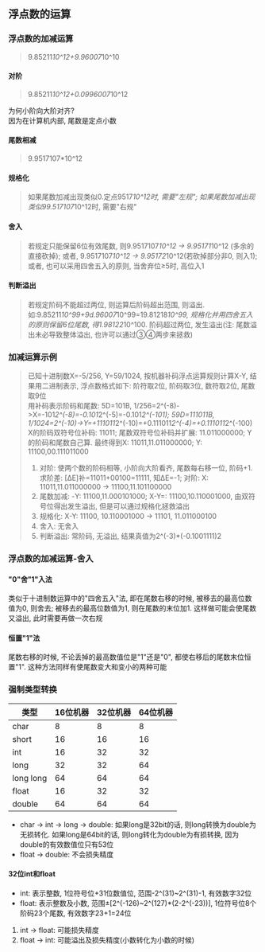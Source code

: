 ## 浮点数的运算

### 浮点数的加减运算

> 9.85211*10^12+9.96007*10^10

#### 对阶

> 9.85211*10^12+0.0996007*10^12

为何小阶向大阶对齐?
<br> 因为在计算机内部, 尾数是定点小数

#### 尾数相减

> 9.9517107*10^12

#### 规格化

> 如果尾数加减出现类似0.定点9517*10^12时, 需要"左规"; 如果尾数加减出现类似99.517107*10^12时, 需要"右规"

#### 舍入

> 若规定只能保留6位有效尾数, 则9.9517107*10^12 -> 9.95171*10^12 (多余的直接砍掉); 或者, 9.9517107*10^12 -> 9.95172*10^12(若砍掉部分非0, 则入1); 或者, 也可以采用四舍五入的原则, 当舍弃位≥5时, 高位入1

#### 判断溢出

> 若规定阶码不能超过两位, 则运算后阶码超出范围, 则溢出. 如:9.85211*10^99+9d.96007*10^99=19.81218*10^99, 规格化并用四舍五入的原则保留6位尾数, 得1.98122*10^100. 阶码超过两位, 发生溢出(注: 尾数溢出未必导致整体溢出, 也许可以通过③④两步来拯救)

### 加减运算示例

> 已知十进制数X=-5/256, Y=59/1024, 按机器补码浮点运算规则计算X-Y, 结果用二进制表示, 浮点数格式如下: 阶符取2位, 阶码取3位, 数符取2位, 尾数取9位
> <br> 用补码表示阶码和尾数: 5D=101B, 1/256=2^(-8)->X=-101*2^(-8)=-0.101*2^(-5)=-0.101*2^(-101); 59D=111011B, 1/1024=2^(-10)->Y=+111011*2^(-10)=+0.111011*2^(-4)=+0.111011*2^(-100)
> <br> X的阶码双符号位补码: 11011; 尾数双符号位补码并扩展: 11.011000000; Y的阶码和尾数自己算. 最终得到X: 11011,11.011000000; Y: 11100,00.111011000
> 
> 1. 对阶: 使两个数的阶码相等, 小阶向大阶看齐, 尾数每右移一位, 阶码+1. 求阶差: [∆E]补=11011+00100=11111, 知∆E=-1; 对阶: X: 11011,11.011000000 -> 11100,11.101100000
> 2. 尾数加减: -Y: 11100,11.000101000; X-Y=: 11100,10.110001000, 由双符号位得出发生溢出, 但是可以通过规格化拯救溢出
> 3. 规格化: X-Y: 11100, 10.110001000 -> 11101, 11.011000100
> 4. 舍入: 无舍入
> 5. 判断溢出: 常阶码, 无溢出, 结果真值为2^(-3)*(-0.1001111)2

### 浮点数的加减运算-舍入

#### "0"舍"1"入法

类似于十进制数运算中的"四舍五入"法, 即在尾数右移的时候, 被移去的最高位数值为0, 则舍去; 被移去的最高位数值为1, 则在尾数的末位加1. 这样做可能会使尾数又溢出, 此时需要再做一次右规

#### 恒置"1"法

尾数右移的时候, 不论丢掉的最高数值位是"1"还是"0", 都使右移后的尾数末位恒置"1". 这种方法同样有使尾数变大和变小的两种可能

### 强制类型转换

| 类型      | 16位机器 | 32位机器 | 64位机器 |
| --------- | -------- | -------- | -------- |
| char      | 8        | 8        | 8        |
| short     | 16       | 16       | 16       |
| int       | 16       | 32       | 32       |
| long      | 32       | 32       | 64       |
| long long | 64       | 64       | 64       |
| float     | 16       | 32       | 32       |
| double    | 64       | 64       | 64       |

- char -> int -> long -> double: 如果long是32bit的话, 则long转换为double为无损转化. 如果long是64bit的话, 则long转化为double为有损转换, 因为double的有效数值位只有53位
- float -> double: 不会损失精度

#### 32位int和float

- int: 表示整数, 1位符号位+31位数值位, 范围-2^(31)~2^(31)-1, 有效数字32位
- float: 表示整数及小数, 范围±[2^(-126)~2^(127)*(2-2^(-23))], 1位符号位8个阶码23个尾数, 有效数字23+1=24位

1. int -> float: 可能损失精度
2. float -> int: 可能溢出及损失精度(小数转化为小数的时候)